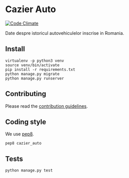 # Cazier Auto

[![Code Climate](https://codeclimate.com/github/gov-ithub/cazier_auto/badges/gpa.svg)](https://codeclimate.com/github/gov-ithub/cazier_auto)
  
Date despre istoricul autovehiculelor inscrise in Romania.

## Install

```shell
virtualenv -p python3 venv
source venv/bin/activate
pip install -r requirements.txt
python manage.py migrate
python manage.py runserver
```

## Contributing

Please read the [contribution guidelines](https://github.com/gov-ithub/guidelines).

## Coding style

We use [pep8](https://www.python.org/dev/peps/pep-0008/).

```shell
pep8 cazier_auto
```

## Tests

```shell
python manage.py test
```
